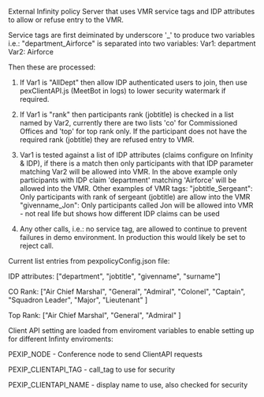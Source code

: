 External Infinity policy Server that uses VMR service tags and IDP attributes to allow or refuse entry to the VMR.

Service tags are first deiminated by underscore '_' to produce two variables i.e.:
"department_Airforce" is separated into two variables:
Var1: department
Var2: Airforce

Then these are processed:

1. If Var1 is "AllDept" then allow IDP authenticated users to join, then use pexClientAPI.js (MeetBot in logs) to lower security watermark if required.

2. If Var1 is "rank" then participants rank (jobtitle) is checked in a list named by Var2, currently there are two lists 'co' for Commissioned Offices and 'top' for top rank only. If the participant does not have the required rank (jobtitle) they are refused entry to VMR.

3. Var1 is tested against a list of IDP attributes (claims configure on Infinity & IDP), if there is a match then only participants with that IDP parameter matching Var2 will be allowed into VMR. In the above example only participants with IDP claim 'department' matching 'Airforce' will be allowed into the VMR.
Other examples of VMR tags:
"jobtitle_Sergeant": Only participants with rank of sergeant (jobtitle) are allow into the VMR
"givenname_Jon": Only participants called Jon will be allowed into VMR - not real life but shows how different IDP claims can be used

4. Any other calls, i.e.: no service tag, are allowed to continue to prevent failures in demo environment. In production this would likely be set to reject call.

Current list entries from pexpolicyConfig.json file:

IDP attributes: ["department", "jobtitle", "givenname", "surname"]

CO Rank: 
["Air Chief Marshal",
    "General",
    "Admiral",
    "Colonel",
    "Captain",
    "Squadron Leader",
    "Major",
    "Lieutenant"
]

Top Rank:
["Air Chief Marshal",
    "General",
    "Admiral"
]

Client API setting are loaded from enviroment variables to enable setting up for different Infinty enviroments:

PEXIP_NODE - Conference node to send ClientAPI requests

PEXIP_CLIENTAPI_TAG - call_tag to use for security

PEXIP_CLIENTAPI_NAME - display name to use, also checked for security

